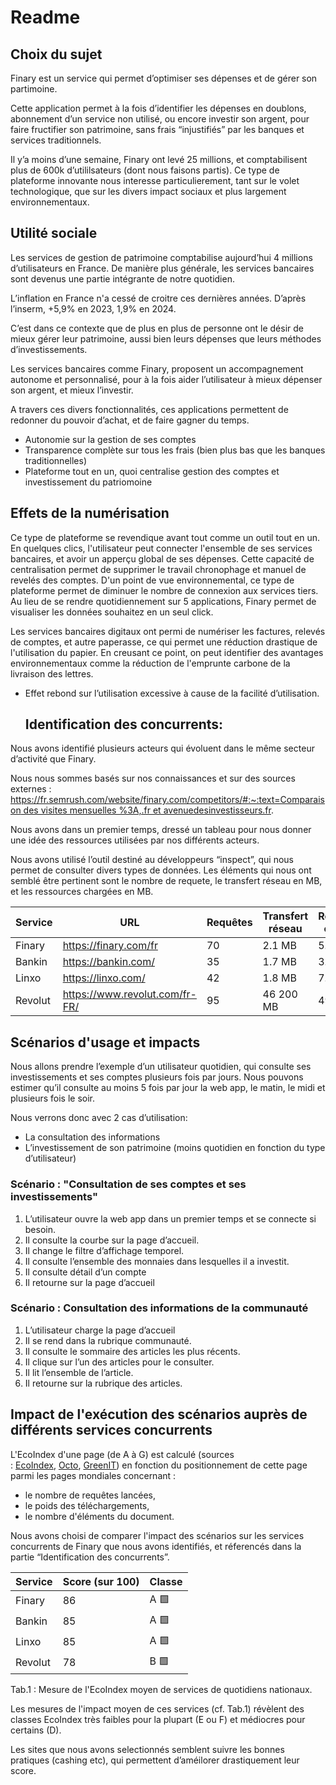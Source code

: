 # Readme

## **Choix du sujet**

Finary est un service qui permet d’optimiser ses dépenses et de gérer son partimoine.

Cette application permet à la fois d’identifier les dépenses en doublons, abonnement d’un service non utilisé, ou encore investir son argent, pour faire fructifier son patrimoine, sans frais “injustifiés” par les banques et services traditionnels.

Il y’a moins d’une semaine, Finary ont levé 25 millions, et comptabilisent plus de 600k d’utililsateurs (dont nous faisons partis). Ce type de plateforme innovante nous interesse particulierement, tant sur le volet technologique, que sur les divers impact sociaux et plus largement environnementaux.

## **Utilité sociale**

Les services de gestion de patrimoine comptabilise aujourd’hui 4 millions d’utilisateurs en France. De manière plus générale, les services bancaires sont devenus une partie intégrante de notre quotidien.

L’inflation en France n'a cessé de croitre ces dernières années. D’après l’inserm, +5,9% en 2023, 1,9% en 2024.

C’est dans ce contexte que de plus en plus de personne ont le désir de mieux gérer leur patrimoine, aussi bien leurs dépenses que leurs méthodes d’investissements.

Les services bancaires comme Finary, proposent un accompagnement autonome et personnalisé, pour à la fois aider l’utilisateur à mieux dépenser son argent, et mieux l’investir.

A travers ces divers fonctionnalités, ces applications permettent de redonner du pouvoir d’achat, et de faire gagner du temps.

- Autonomie sur la gestion de ses comptes
- Transparence complète sur tous les frais (bien plus bas que les banques traditionnelles)
- Plateforme tout en un, quoi centralise gestion des comptes et investissement du patriomoine

## **Effets de la numérisation**

Ce type de plateforme se revendique avant tout comme un outil tout en un. En quelques clics, l'utilisateur peut connecter l'ensemble de ses services bancaires, et avoir un apperçu global de ses dépenses. Cette capacité de centralisation permet de supprimer le travail chronophage et manuel de revelés des comptes. 
D'un point de vue environnemental, ce type de plateforme permet de diminuer le nombre de connexion aux services tiers. Au lieu de se rendre quotidiennement sur 5 applications, Finary permet de visualiser les données souhaitez en un seul click.

Les services bancaires digitaux ont permi de numériser les factures, relevés de comptes, et autre paperasse, ce qui permet une réduction drastique de l'utilisation du papier. En creusant ce point, on peut identifier des avantages environnementaux comme la réduction de l'emprunte carbone de la livraison des lettres.

    
- Effet rebond sur l’utilisation excessive à cause de la facilité d’utilisation.

  ## Identification des concurrents:

Nous avons identifié plusieurs acteurs qui évoluent dans le même secteur d’activité que Finary.

Nous nous sommes basés sur nos connaissances et sur des sources externes : [https://fr.semrush.com/website/finary.com/competitors/#:~:text=Comparaison des visites mensuelles %3A,.fr et avenuedesinvestisseurs.fr](https://fr.semrush.com/website/finary.com/competitors/#:~:text=Comparaison%20des%20visites%20mensuelles%20%3A,.fr%20et%20avenuedesinvestisseurs.fr).

Nous avons dans un premier temps, dressé un tableau pour nous donner une idée des ressources utilisées par nos différents acteurs.

Nous avons utilisé l’outil destiné au développeurs “inspect”, qui nous permet de consulter divers types de données. Les éléments qui nous ont semblé être pertinent sont le nombre de requete, le transfert réseau en MB, et les ressources chargées en MB.

| Service | URL | Requêtes | Transfert réseau | Ressources chargées |
| --- | --- | --- | --- | --- |
| Finary | https://finary.com/fr | 70 | 2.1 MB | 5.9 MB |
| Bankin | https://bankin.com/ | 35 | 1.7 MB | 3.3 MB |
| Linxo | https://linxo.com/ | 42 | 1.8 MB | 7.2 MB |
| Revolut | https://www.revolut.com/fr-FR/ | 95 | 46 200 MB | 49 000 MB |

## **Scénarios d'usage et impacts**

Nous allons prendre l’exemple d’un utilisateur quotidien, qui consulte ses investissements et ses comptes plusieurs fois par jours. Nous pouvons estimer qu’il consulte au moins 5 fois par jour la web app, le matin, le midi et plusieurs fois le soir. 

Nous verrons donc avec 2 cas d’utilisation:

- La consultation des informations
- L’investissement de son patrimoine (moins quotidien en fonction du type d’utilisateur)

### **Scénario : "Consultation de ses comptes et ses investissements"**

1. L’utilisateur ouvre la web app dans un premier temps et se connecte si besoin.
2. Il consulte la courbe sur la page d’accueil.
3. Il change le filtre d’affichage temporel.
4. Il consulte l’ensemble des monnaies dans lesquelles il a investit. 
5. Il consulte détail d’un compte 
6. Il retourne sur la page d’accueil 

### **Scénario : Consultation des informations de la communauté**

1. L’utilisateur charge la page d’accueil
2. Il se rend dans la rubrique communauté.
3. Il consulte le sommaire des articles les plus récents.
4. Il clique sur l’un des articles pour le consulter.
5. Il lit l’ensemble de l’article.
6. Il retourne sur la rubrique des articles.

## **Impact de l'exécution des scénarios auprès de différents services concurrents**

L'EcoIndex d'une page (de A à G) est calculé (sources : [EcoIndex](https://www.ecoindex.fr/comment-ca-marche/), [Octo](https://blog.octo.com/sous-le-capot-de-la-mesure-ecoindex), [GreenIT](https://github.com/cnumr/GreenIT-Analysis/blob/acc0334c712ba68939466c42af1514b5f448e19f/script/ecoIndex.js#L19-L44)) en fonction du positionnement de cette page parmi les pages mondiales concernant :

- le nombre de requêtes lancées,
- le poids des téléchargements,
- le nombre d'éléments du document.

Nous avons choisi de comparer l'impact des scénarios sur les services concurrents de Finary que nous avons identifiés, et réferencés dans la partie “Identification des concurrents”.

| **Service** | **Score (sur 100)** | **Classe** |
| --- | --- | --- |
| Finary | 86 | A 🟩 |
| Bankin | 85 | A 🟩 |
| Linxo | 85 | A 🟩 |
| Revolut | 78 | B 🟩 |

Tab.1 : Mesure de l'EcoIndex moyen de services de quotidiens nationaux.

Les mesures de l'impact moyen de ces services (cf. Tab.1) révèlent des classes EcoIndex très faibles pour la plupart (E ou F) et médiocres pour certains (D).

Les sites que nous avons selectionnés semblent suivre les bonnes pratiques (cashing etc), qui permettent d’améilorer drastiquement leur score.
